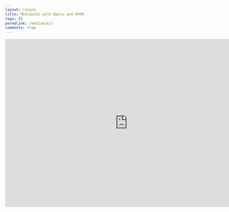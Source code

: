 ```yaml
---
layout: single
title: Mediawiki with Nginx and HHVM
tags: []
permalink: /mediawiki/
comments: true
--- 
```


<iframe src="https://psu.app.box.com/embed/s/iy8o720qkmw6bs8e72bllz51z0jotlen" width="800" height="550" frameborder="0" allowfullscreen webkitallowfullscreen msallowfullscreen></iframe>
